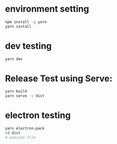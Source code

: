 # environment setting
```bash
npm install -g yarn
yarn install
```

# dev testing
```bash
yarn dev
```

# Release Test using Serve:
```bash
yarn build
yarn serve -s dist
```

# electron testing
```bash
yarn electron-pack
cd dist
# execute file
```

